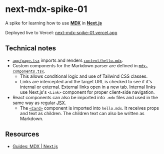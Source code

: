 # next-mdx-spike-01

A spike for learning how to use [**MDX**](https://mdxjs.com/) in [**Next.js**](https://nextjs.org/docs)

Deployed live to Vercel: [next-mdx-spike-01.vercel.app](https://next-mdx-spike-01.vercel.app/)

## Technical notes

- [`app/page.tsx`](app/page.tsx) imports and renders [`content/hello.mdx`](content/hello.mdx).
- Custom components for the Markdown parser are defined in [`mdx-components.tsx`](mdx-components.tsx).
  - This allows conditional logic and use of Tailwind CSS classes.
  - Links are intercepted and the target URL is checked to see if it's internal or external. External links open in a new tab. Internal links use Next.js's `<Link>` component for proper client-side navigation.
- React components can also be imported into `.mdx` files and used in the same way as regular [JSX](https://react.dev/learn/writing-markup-with-jsx).
  - The [`<Card>`](app/components/Card.tsx) component is imported into `hello.mdx`. It receives props and text as children. The children text can also be written as Markdown.

## Resources

- [Guides: MDX | Next.js](https://nextjs.org/docs/app/guides/mdx)
